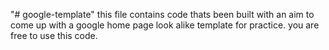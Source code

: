 "# google-template" 
this file contains code thats been built with an aim to come up with a google home page look alike template for practice.
you are free to use this code.

